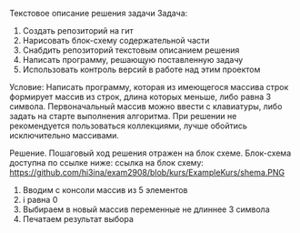 Текстовое описание решения задачи
Задача:

1. Создать репозиторий на гит
2. Нарисовать блок-схему содержательной части
3. Снабдить репозиторий текстовым описанием решения
4. Написать программу, решающую поставленную задачу
5. Использовать контроль версий в работе над этим проектом

Условие: Написать программу, которая из имеющегося массива строк формирует массив из строк,
длина которых меньше, либо равна 3 символа. Первоначальный массив можно ввести с клавиатуры,
либо задать на старте выполнения алгоритма.
При решении не рекомендуется пользоваться коллекциями, лучше обойтись исключительно массивами.

Решение. Пошаговый ход решения отражен на блок схеме. Блок-схема доступна по ссылке ниже:
ссылка на блок схему: https://github.com/hi3ina/exam2908/blob/kurs/ExampleKurs/shema.PNG

1. Вводим с консоли массив из 5 элементов
2. i равна 0
3. Выбираем в новый массив переменные не длиннее 3 символа
4. Печатаем результат выбора
